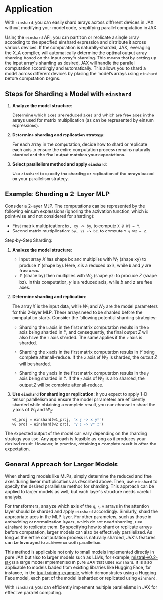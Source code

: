 # Application

With `einshard`, you can easily shard arrays across different devices in JAX without modifying your model code, simplifying parallel computation in JAX.

Using the `einshard` API, you can partition or replicate a single array according to the specified einshard expression and distribute it across various devices. If the computation is naturally-sharded, JAX, leveraging the XLA compiler, will automatically determine the optimal output array sharding based on the input array's sharding. This means that by setting up the input array's sharding as desired, JAX will handle the parallel computation accordingly and automatically. This allows you to shard a model across different devices by placing the model’s arrays using `einshard` before computation begins.

## Steps for Sharding a Model with `einshard`

1. **Analyze the model structure**:

   Determine which axes are reduced axes and which are free axes in the arrays used for matrix multiplication (as can be represented by einsum expressions).

2. **Determine sharding and replication strategy**:

   For each array in the computation, decide how to shard or replicate each axis to ensure the entire computation process remains naturally sharded and the final output matches your expectations.

3. **Select parallelism method and apply `einshard`**:
   
   Use `einshard` to specify the sharding or replication of the arrays based on your parallelism strategy.


## Example: Sharding a 2-Layer MLP

Consider a 2-layer MLP. The computations can be represented by the following einsum expressions (ignoring the activation function, which is point-wise and not considered for sharding):

* First matrix multiplication: `bx, xy -> by`, to compute `X @ W1 = Y`.
* Second matrix multiplication: `by, yz -> bz`, to compute `Y @ W2 = Z`.

Step-by-Step Sharding:

1. **Analyze the model structure**:
   - Input array $X$ has shape bx and multiplies with $W_1$ (shape xy) to produce $Y$ (shape by). Here, $x$ is a reduced axis, while $b$ and $y$ are free axes.
   - $Y$ (shape by) then multiplies with $W_2$ (shape yz) to produce $Z$ (shape bz). In this computation, $y$ is a reduced axis, while $b$ and $z$ are free axes.

2. **Determine sharding and replication**:

   The array $X$ is the input data, while $W_1$ and $W_2$ are the model parameters for this 2-layer MLP. These arrays need to be sharded before the computation starts. Consider the following potential sharding strategies:

   * Sharding the `b` axis in the first matrix computation results in the `b` axis being sharded in $Y$, and consequently, the final output $Z$ will also have the `b` axis sharded. The same applies if the `z` axis is sharded.

   * Sharding the `x` axis in the first matrix computation results in $Y$ being complete after all-reduce. If the `z` axis of $W_2$ is sharded, the output $Z$ will be sharded.

   * Sharding the `y` axis in the first matrix computation results in the `y` axis being sharded in $Y$. If the `y` axis of $W_2$ is also sharded, the output $Z$ will be complete after all-reduce.

3. **Use `einshard` for sharding or replication**:
   If you expect to apply 1-D tensor parallelism and ensure the model parameters are efficiently sharded while obtaining a complete result, you can choose to shard the $y$ axis of $W_1$ and $W_2$:

   ```python
   w1_proj = einshard(w1_proj, 'x y -> x y*')
   w2_proj = einshard(w2_proj, 'y z -> y* z')
   ```

The expected output of the model can vary depending on the sharding strategy you use. Any approach is feasible as long as it produces your desired result. However, in practice, obtaining a complete result is often the expectation.


## General Approach for Larger Models

When sharding models like MLPs, simply determine the reduced and free axes during linear multiplications as described above. Then, use `einshard` to specify the desired parallelism method for sharding. This approach can be applied to larger models as well, but each layer's structure needs careful analysis.


For transformers, analyze which axis of the `q`, `k`, `v` arrays in the attention layer should be sharded and apply `einshard` accordingly. Similarly, shard the appropriate axes in the MLP layer. For other parameters, such as those in embedding or normalization layers, which do not need sharding, use `einshard` to replicate them. By specifying how to shard or replicate arrays before computation, larger models can also be effectively parallelized. As long as the entire computation process is naturally sharded, JAX's features can be leveraged to achieve smooth parallelism.

This method is applicable not only to small models implemented directly in pure JAX but also to larger models such as LLMs, for example, [mistral-v0.2-jax](https://github.com/yixiaoer/mistral-v0.2-jax) is a large model implemented in pure JAX that uses `einshard`. It is also applicable to models loaded from existing libraries like Hugging Face, for instance, in the [tpu-training-example](https://github.com/yixiaoer/tpu-training-example), which demonstrates using a Hugging Face model, each part of the model is sharded or replicated using `einshard`.

With `einshard`, you can efficiently implement multiple parallelisms in JAX for effective parallel computing.
